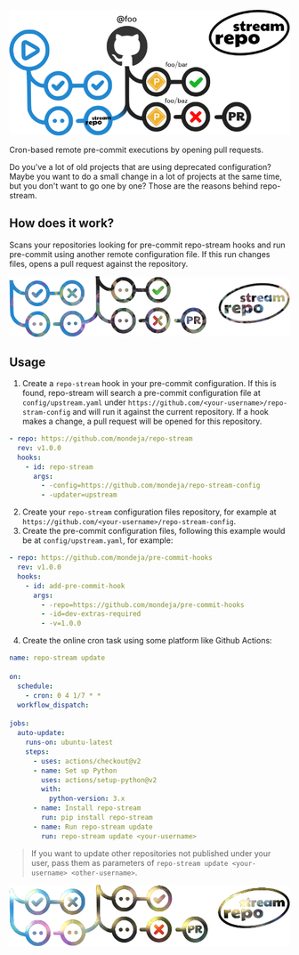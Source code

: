![repo-stream](repo-stream.png)

Cron-based remote pre-commit executions by opening pull requests.

Do you've a lot of old projects that are using deprecated configuration? Maybe
you want to do a small change in a lot of projects at the same time, but you
don't want to go one by one? Those are the reasons behind repo-stream.

## How does it work?

Scans your repositories looking for pre-commit repo-stream hooks and run
pre-commit using another remote configuration file. If this run changes files,
opens a pull request against the repository.

![---](sep1.png)

## Usage

1. Create a `repo-stream` hook in your pre-commit configuration. If this is
 found, repo-stream will search a pre-commit configuration file at
 `config/upstream.yaml` under
 `https://github.com/<your-username>/repo-stram-config` and will run it against
 the current repository. If a hook makes a change, a pull request will be
 opened for this repository.

```yaml
- repo: https://github.com/mondeja/repo-stream
  rev: v1.0.0
  hooks:
    - id: repo-stream
      args:
        - -config=https://github.com/mondeja/repo-stream-config
        - -updater=upstream
```

2. Create your `repo-stream` configuration files repository, for example at
 `https://github.com/<your-username>/repo-stream-config`.
3. Create the pre-commit configuration files, following this example would be
 at `config/upstream.yaml`, for example:

```yaml
- repo: https://github.com/mondeja/pre-commit-hooks
  rev: v1.0.0
  hooks:
    - id: add-pre-commit-hook
      args: 
        - -repo=https://github.com/mondeja/pre-commit-hooks
        - -id=dev-extras-required
        - -v=1.0.0
```

4. Create the online cron task using some platform like Github Actions:

```yaml
name: repo-stream update

on:
  schedule:
    - cron: 0 4 1/7 * *
  workflow_dispatch:

jobs:
  auto-update:
    runs-on: ubuntu-latest
    steps:
      - uses: actions/checkout@v2
      - name: Set up Python
        uses: actions/setup-python@v2
        with:
          python-version: 3.x
      - name: Install repo-stream
        run: pip install repo-stream
      - name: Run repo-stream update
        run: repo-stream update <your-username>
```

> If you want to update other repositories not published under your user, pass
them as parameters of `repo-stream update <your-username> <other-username>`.

![---](sep2.png)